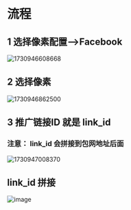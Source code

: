 # 流程
## 1 选择像素配置——>Facebook 
![1730946608668](https://github.com/user-attachments/assets/465d84a6-eb71-405e-b3f4-4ce930466752)

## 2 选择像素 
![1730946862500](https://github.com/user-attachments/assets/59660057-badc-4371-a190-309174d8b4af)

## 3 推广链接ID 就是 link_id 
### 注意： link_id 会拼接到包网地址后面
![1730947008370](https://github.com/user-attachments/assets/385e305e-96ef-45b9-bb1e-ca4b935d64a0)
## link_id 拼接
![image](https://github.com/user-attachments/assets/79377537-8814-4796-bd5d-0df978477e36)

